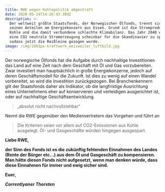 ```yaml
---
title: RWE wegen Kohlepolitik abgestraft
date: 2020-05-14T14:26:43.389Z
description: >-
  Der weltweit größte Staatsfonds, der Norwegischer Ölfonds, trennt sich als von
  seinen Anteilen am Energiekonzern aus Essen. Grund ist die Stromproduktion aus
  Kohle und die damit verbundene schlechte Klimabilanz. Das Jahr 2040 war für
  eine CO2 neutrale Stromerzeugung scheinbar für die Skandinavier zu spät,
  sodass jetzt die Reißleine gezogen wurde.
image: /img/1081px-kraftwerk_weisweiler_luftbild.jpg
---
```

Der norwegische Ölfonds hat die Aufgabe durch nachhaltige Investitionen das Land auf eine Zeit nach dem Geschäft mit Öl und Gas vorzubereiten. Zwar investiert man hauptsächlich in große Energiekonzerne, jedoch auf deren Geschäftsmodell für die Zukunft. Ist dies zu wenig auf einen Wandel vorbereitet, so wird die Investition zurückgezogen. Bei Branchenkennern gilt der Staatsfonds daher als Indikator, ob die langfristige Ausrichtung eines Unternehmens eher auf konservieren und verteidigen ausgerichtet ist, oder auf nachhaltige Geschäftsentwicklung.

> „absolut nicht nachvollziehbar“ 

Nennt die RWE gegenüber den Medienvertretern das Vorgehen und führt an

> Die Kriterien seien vor allem auf CO2-Emissionen aus Kohle ausgelegt. Öl- und Gasgeschäfte würden hingegen ausgespart.

**Liebe RWE,**

**der Sinn des Fonds ist es die zukünftig fehlenden Einnahmen des Landes (Rente der Bürger etc...) aus dem Öl und Gasgeschäft zu kompensieren. Man hätte diesen Fonds nicht aufgesetzt, wenn man denken würde, dass diese Einnahmen für immer und ewig sicher sind.**

**Euer,**

 _**Correntlyaner Thorsten**_

